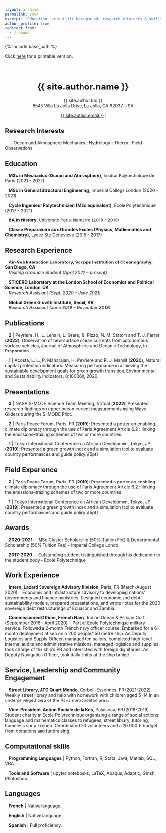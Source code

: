 ```yaml
---
layout: archive
permalink: /cv/
excerpt: "Education, scientific background, research interests & skills, and more."
author_profile: true
redirect_from:
  - /resume
---
```


{% include base_path %}

Click [here](/files/CV_Peyriere.pdf) for a printable version.<br /><br /><br />

<h1 align="center">{{ site.author.name }}</h1>
<p align="center">{{ site.author.bio }} <br /> 8548 Villa La Jolla Drive, La Jolla, CA 92037, USA</p>
<p align="center"><i class="fas fa-envelope" aria-hidden="true"></i>&nbsp;<a href="mailto:{{ site.author.email }}" target="_blank">{{ site.author.email }}</a> &#124



## Research Interests

&nbsp;&nbsp;&nbsp;&nbsp;&nbsp;&nbsp; Ocean and Atmosphere Mechanics ; Hydrology ; Theory ; Field Observations


## Education 

&nbsp;&nbsp; **MSc in Mechanics (Ocean and Atmosphere)**, Institut Polytechnique de Paris (2021 - 2022)

&nbsp;&nbsp; **MSc in General Structural Engineering**, Imperial College London (2020 - 2021)

&nbsp;&nbsp; **Cycle Ingenieur Polytechnicien (MSc equivalent)**, Ecole Polytechnique (2017 - 2021)

&nbsp;&nbsp; **BA in History**, Universite Paris-Nanterre (2018 - 2019)

&nbsp;&nbsp; **Classe Preparatoire aux Grandes Ecoles (Physics, Mathematics and Chemistry)**, Lycee Ste Genevieve (2015 - 2017)

## Research Experience

&nbsp;&nbsp; **Air-Sea Interaction Laboratory, Scripps Institution of Oceanography, San Diego, CA** <br />
&nbsp;&nbsp; *Visiting Graduate Student (April 2022 – present)*

&nbsp;&nbsp; **STICERD Laboratory at the London School of Economics and Political Science, London, UK** <br />
&nbsp;&nbsp; *Research Assistant (Sept. 2020 – June 2021)*

&nbsp;&nbsp; **Global Green Growth Institute, Seoul, KR** <br />
&nbsp;&nbsp; *Research Assistant (June 2019 – December 2019)*

## Publications

&nbsp;&nbsp; **2** &#124; Peyriere, H.,  L. Lenain, L. Grare, N. Pizzo, N. M. Statom and T. J. Farrar (**2022**), Observation of new surface ocean currents from autonomous surface vehicles, Journal of Atmospheric and Oceanic Technology, In Preparation

&nbsp;&nbsp; **1** &#124; Acosta, L. L.,  P. Maharajan, H. Peyriere and R. J. Mamiit (**2020**), Natural capital protection indicators: Measuring performance in achieving the sustainable development goals for green growth transition, Environmental and Sustainability Indicators, 8:100069, 2020

## Presentations

&nbsp;&nbsp; **3** &#124; NASA S-MODE Science Team Meeting, Virtual (**2022**): Presented research findings on upper ocean current measurements using Wave Gliders during the S–MODE Pilot.

&nbsp;&nbsp; **2** &#124; Paris Peace Forum, Paris, FR (**2019**): Presented a poster on enabling climate diplomacy through the use of Paris Agreement Article 6.2 : linking the emissions–trading schemes of two or more countries. 

&nbsp;&nbsp; **1** &#124; Tokyo International Conference on African Developmen, Tokyo, JP (**2019**): Presented a green growth index and a simulation tool to evaluate country performances and guide policy.\\[5pt] 

## Field Experience

&nbsp;&nbsp; **2** &#124; Paris Peace Forum, Paris, FR (**2019**): Presented a poster on enabling climate diplomacy through the use of Paris Agreement Article 6.2 : linking the emissions–trading schemes of two or more countries. 

&nbsp;&nbsp; **1** &#124; Tokyo International Conference on African Developmen, Tokyo, JP (**2019**): Presented a green growth index and a simulation tool to evaluate country performances and guide policy.\\[5pt] 
    
## Awards

&nbsp;&nbsp; **2020-2021** &nbsp;&nbsp;&nbsp; MSc Cluster Scholarship (50% Tuition Fee) & Departmental Scholarship (50% Tuition Fee) - Imperial College Londo<br /> 

&nbsp;&nbsp; **2017-2020** &nbsp;&nbsp;&nbsp; Outstanding student distinguished through his dedication to the student body - Ecole Polytechnique<br />

## Work Experience

&nbsp;&nbsp; **Intern, Lazard Sovereign Advisory Division**, Paris, FR (March-August 2020)
&nbsp;&nbsp; Economic and infrastructure advisory to developing nations’ governments and finance ministries. Designed economic and debt sustainability models, prepared presentations, and wrote notes for the 2020 sovereign debt restructurings of Ecuador and Zambia.

&nbsp;&nbsp; **Commissioned Officer, French Navy**, Indian Ocean & Persian Gulf (September 2018 - April 2020)
&nbsp;&nbsp; Part of Ecole Polytechnique military service. Followed a 2-month French navy officer course. Embarked for a 6-month deployment at sea on a 200 people/150 metre ship. As Deputy Logistics and Supply Officer, managed ten sailors, completed high-level internal audits and administrative missions, managed logistics and supplies, took charge of the ship’s PR and interacted with foreign dignitaries. As Deputy Navigation Officer, took daily shifts at the ship bridge.

## Service, Leadership and Community Engagement

&nbsp;&nbsp; **Street Library, ATD Quart Monde**, Corbeil-Essonnes, FR (2021-2022)
Weekly street library and help with homework with children aged 5-14 in an underpriviliged area of the Paris metropolitan area.
  
&nbsp;&nbsp; **Vice-President, Action Sociale de la Kes**, Palaiseau, FR (2018-2019)
Student charity at Ecole Polytechnique organizing a range of social actions: language and mathematics classes to refugees, street library, tutoring, homeless soup kitchen. Coordinated 30 volunteers and a 20 000 € budget from donations and fundraising.

## Computational skills

&nbsp;&nbsp; **Programming Languages** &#124; Python, Fortran, R, Stata, Java, Matlab, SQL, VBA.

&nbsp;&nbsp; **Tools and Software** &#124; upyter notebooks, LaTeX, Abaqus, Adaptic, Gmsh, Photoshop.

## Languages

&nbsp;&nbsp; **French** &#124; Native language.

&nbsp;&nbsp; **English** &#124; Native language.

&nbsp;&nbsp; **Spanish** &#124; Full proficiency.

